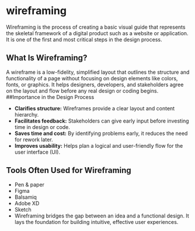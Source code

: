 # wireframing
Wireframing is the process of creating a basic visual guide that represents the skeletal framework of a digital product such as a website or application. It is one of the first and most critical steps in the design process.
## What Is Wireframing?
A wireframe is a low-fidelity, simplified layout that outlines the structure and functionality of a page without focusing on design elements like colors, fonts, or graphics. It helps designers, developers, and stakeholders agree on the layout and flow before any real design or coding begins.
##Importance in the Design Process
- **Clarifies structure:** Wireframes provide a clear layout and content hierarchy.
- **Facilitates feedback:** Stakeholders can give early input before investing time in design or code.
- **Saves time and cost:** By identifying problems early, it reduces the need for rework later.
- **Improves usability:** Helps plan a logical and user-friendly flow for the user interface (UI).
## Tools Often Used for Wireframing
- Pen & paper
- Figma
- Balsamiq
- Adobe XD
- Sketch
- Wireframing bridges the gap between an idea and a functional design. It lays the foundation for building intuitive, effective user experiences.
